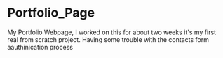 # Portfolio_Page
My Portfolio Webpage, I worked on this for about two weeks it's my first real from scratch project. Having some trouble with the contacts form aauthinication process
